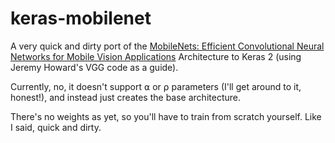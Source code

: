 # keras-mobilenet

A very quick and dirty port of the [MobileNets: Efficient Convolutional Neural Networks for Mobile Vision Applications](https://arxiv.org/abs/1704.04861)
 Architecture to Keras 2 (using Jeremy Howard's VGG code as a guide). 

 Currently, no, it doesn't support ⍺ or ⍴ parameters (I'll get around to it, honest!), and instead just creates the base architecture. 

 There's no weights as yet, so you'll have to train from scratch yourself. Like I said, quick and dirty.

